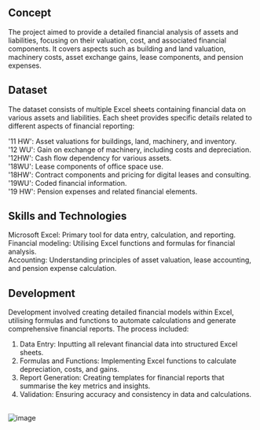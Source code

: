 ## Concept
The project aimed to provide a detailed financial analysis of assets and liabilities, focusing on their valuation, cost, and associated financial components. It covers aspects such as building and land valuation, machinery costs, asset exchange gains, lease components, and pension expenses.

## Dataset
The dataset consists of multiple Excel sheets containing financial data on various assets and liabilities. Each sheet provides specific details related to different aspects of financial reporting:

'11 HW': Asset valuations for buildings, land, machinery, and inventory. <br />
'12 WU': Gain on exchange of machinery, including costs and depreciation. <br />
'12HW': Cash flow dependency for various assets. <br />
'18WU': Lease components of office space use. <br />
'18HW': Contract components and pricing for digital leases and consulting. <br />
'19WU': Coded financial information. <br />
'19 HW': Pension expenses and related financial elements. <br />

## Skills and Technologies
Microsoft Excel: Primary tool for data entry, calculation, and reporting. <br />
Financial modeling: Utilising Excel functions and formulas for financial analysis. <br />
Accounting: Understanding principles of asset valuation, lease accounting, and pension expense calculation. <br />

## Development
Development involved creating detailed financial models within Excel, utilising formulas and functions to automate calculations and generate comprehensive financial reports. The process included:

1. Data Entry: Inputting all relevant financial data into structured Excel sheets.
2. Formulas and Functions: Implementing Excel functions to calculate depreciation, costs, and gains.
3. Report Generation: Creating templates for financial reports that summarise the key metrics and insights.
4. Validation: Ensuring accuracy and consistency in data and calculations.

<br /> ![image](https://github.com/user-attachments/assets/d61a1378-c75f-424f-98ac-d462652cf911)
